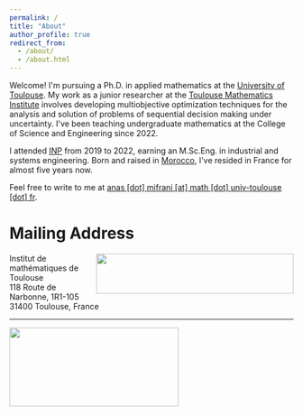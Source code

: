 ```yaml
---
permalink: /
title: "About"
author_profile: true
redirect_from: 
  - /about/
  - /about.html
---
```



Welcome! I'm pursuing a Ph.D. in applied mathematics at the [University of Toulouse](https://en.univ-toulouse.fr/). My work as a junior researcher at the [Toulouse Mathematics Institute](https://math.univ-toulouse.fr/en/) involves developing multiobjective optimization techniques for the analysis and solution of problems of sequential decision making under uncertainty. I've been teaching undergraduate mathematics at the College of Science and Engineering since 2022.

I attended [INP](https://www.inp-toulouse.fr/en/index.html) from 2019 to 2022, earning an M.Sc.Eng. in industrial and systems engineering. Born and raised in [Morocco](https://en.wikipedia.org/wiki/Safi,_Morocco), I've resided in France for almost five years now.

Feel free to write to me at <a href="mailto:anas.mifrani@math.univ-toulouse.fr">anas [dot] mifrani [at] math [dot] univ-toulouse [dot] fr</a>.

# Mailing Address

<img align=right width = 350px height = 71px src="https://www.math.univ-toulouse.fr/imt_logo.jpg">

Institut de mathématiques de Toulouse <br>
118 Route de Narbonne, 1R1-105 <br>
31400 Toulouse, France

<hr>

<a href="https://clustrmaps.com/site/1c0ix" title="Visit tracker"><img align=center height= 140px width = 300px src="//www.clustrmaps.com/map_v2.png?d=2iCYpNE_RMCmxm2wGsvaXmcpCvZlIefPPcJZBnSnixI&cl=ffffff"></a>

